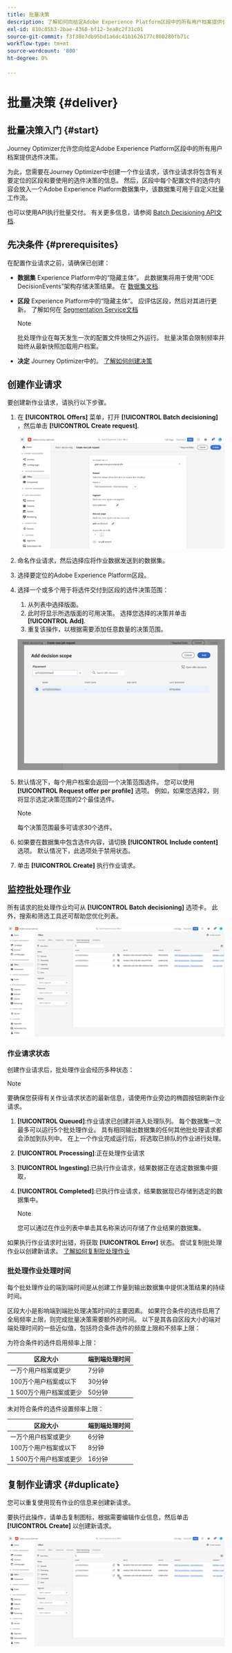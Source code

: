 ```yaml
---
title: 批量决策
description: 了解如何向给定Adobe Experience Platform区段中的所有用户档案提供优惠决策。
exl-id: 810c05b3-2bae-4368-bf12-3ea8c2f31c01
source-git-commit: f3f38e7db95bd1a6dc41b1626177c800280fb71c
workflow-type: tm+mt
source-wordcount: '800'
ht-degree: 0%

---
```


# 批量决策 {#deliver}

## 批量决策入门 {#start}

Journey Optimizer允许您向给定Adobe Experience Platform区段中的所有用户档案提供选件决策。

为此，您需要在Journey Optimizer中创建一个作业请求，该作业请求将包含有关要定位的区段和要使用的选件决策的信息。 然后，区段中每个配置文件的选件内容会放入一个Adobe Experience Platform数据集中，该数据集可用于自定义批量工作流。

也可以使用API执行批量交付。 有关更多信息，请参阅 [Batch Decisioning API文档](api-reference/offer-delivery-api/batch-decisioning-api.md).

## 先决条件 {#prerequisites}

在配置作业请求之前，请确保已创建：

* **数据集** Experience Platform中的“隐藏主体”。 此数据集将用于使用“ODE DecisionEvents”架构存储决策结果。 在 [数据集文档](https://experienceleague.adobe.com/docs/experience-platform/catalog/datasets/overview.html).

* **区段** Experience Platform中的“隐藏主体”。 应评估区段，然后对其进行更新。 了解如何在 [Segmentation Service文档](http://www.adobe.com/go/segmentation-overview-en)

   >[!NOTE]
   >
   >批处理作业在每天发生一次的配置文件快照之外运行。 批量决策会限制频率并始终从最新快照加载用户档案。

* **决定** Journey Optimizer中的。 [了解如何创建决策](offer-activities/create-offer-activities.md)

<!-- in API doc, remove these info and add ref here-->

## 创建作业请求

要创建新作业请求，请执行以下步骤。

1. 在 **[!UICONTROL Offers]** 菜单，打开 **[!UICONTROL Batch decisioning]** ，然后单击 **[!UICONTROL Create request]**.

   ![](assets/batch-create.png)

1. 命名作业请求，然后选择应将作业数据发送到的数据集。

1. 选择要定位的Adobe Experience Platform区段。

1. 选择一个或多个用于将选件交付到区段的选件决策范围：
   1. 从列表中选择版面。
   1. 此时将显示所选版面的可用决策。 选择您选择的决策并单击 **[!UICONTROL Add]**.
   1. 重复该操作，以根据需要添加任意数量的决策范围。

   ![](assets/batch-decision.png)

1. 默认情况下，每个用户档案会返回一个决策范围选件。 您可以使用 **[!UICONTROL Request offer per profile]** 选项。 例如，如果您选择2，则将显示选定决策范围的2个最佳选件。

   >[!NOTE]
   >
   >每个决策范围最多可请求30个选件。

1. 如果要在数据集中包含选件内容，请切换 **[!UICONTROL Include content]** 选项。 默认情况下，此选项处于禁用状态。

1. 单击 **[!UICONTROL Create]** 执行作业请求。

## 监控批处理作业

所有请求的批处理作业均可从 **[!UICONTROL Batch decisioning]** 选项卡。 此外，搜索和筛选工具还可帮助您优化列表。

![](assets/batch-list.png)

### 作业请求状态

创建作业请求后，批处理作业会经历多种状态：

>[!NOTE]
>
>要确保您获得有关作业请求状态的最新信息，请使用作业旁边的椭圆按钮刷新作业请求。

1. **[!UICONTROL Queued]**:作业请求已创建并进入处理队列。 每个数据集一次最多可以运行5个批处理作业。 具有相同输出数据集的任何其他批处理请求都会添加到队列中。 在上一个作业完成运行后，将选取已排队的作业进行处理。
1. **[!UICONTROL Processing]**:正在处理作业请求
1. **[!UICONTROL Ingesting]**:已执行作业请求，结果数据正在选定数据集中摄取，
1. **[!UICONTROL Completed]**:已执行作业请求，结果数据现已存储到选定的数据集中。

   >[!NOTE]
   >
   >您可以通过在作业列表中单击其名称来访问存储了作业结果的数据集。

如果执行作业请求时出错，将获取 **[!UICONTROL Error]** 状态。 尝试复制批处理作业以创建新请求。 [了解如何复制批处理作业](#duplicate)

### 批处理作业处理时间

每个批处理作业的端到端时间是从创建工作量到输出数据集中提供决策结果的持续时间。

区段大小是影响端到端批处理决策时间的主要因素。 如果符合条件的选件启用了全局频率上限，则完成批量决策需要额外的时间。 以下是其各自区段大小的端对端处理时间的一些近似值，包括符合条件选件的频度上限和不频率上限：

为符合条件的选件启用频率上限：

| 区段大小 | 端到端处理时间 |
|--------------|----------------------------|
| 一万个用户档案或更少 | 7分钟 |
| 100万个用户档案或以下 | 30分钟 |
| 1 500万个用户档案或更少 | 50分钟 |

未对符合条件的选件设置频率上限：

| 区段大小 | 端到端处理时间 |
|--------------|----------------------------|
| 一万个用户档案或更少 | 6分钟 |
| 100万个用户档案或以下 | 8分钟 |
| 1 500万个用户档案或更少 | 16分钟 |

## 复制作业请求 {#duplicate}

您可以重复使用现有作业的信息来创建新请求。

要执行此操作，请单击复制图标，根据需要编辑作业信息，然后单击 **[!UICONTROL Create]** 以创建新请求。

![](assets/batch-duplicate.png)
